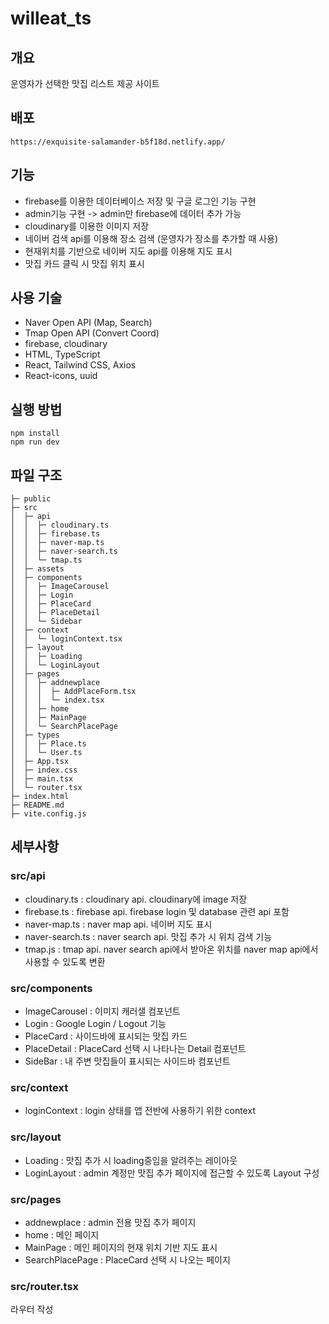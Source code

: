 # willeat_ts
## 개요
운영자가 선택한 맛집 리스트 제공 사이트

## 배포
```
https://exquisite-salamander-b5f18d.netlify.app/
```

## 기능
- firebase를 이용한 데이터베이스 저장 및 구글 로그인 기능 구현
- admin기능 구현 -> admin만 firebase에 데이터 추가 가능
- cloudinary를 이용한 이미지 저장
- 네이버 검색 api를 이용해 장소 검색 (운영자가 장소를 추가할 때 사용)
- 현재위치를 기반으로 네이버 지도 api를 이용해 지도 표시
- 맛집 카드 클릭 시 맛집 위치 표시

## 사용 기술
- Naver Open API (Map, Search)
- Tmap Open API (Convert Coord)
- firebase, cloudinary
- HTML, TypeScript
- React, Tailwind CSS, Axios
- React-icons, uuid

## 실행 방법
```
npm install
npm run dev
```

## 파일 구조
```
├─ public  
├─ src   
│  ├─ api   
│  │  ├─ cloudinary.ts
│  │  ├─ firebase.ts
│  │  ├─ naver-map.ts  
│  │  ├─ naver-search.ts  
│  │  └─ tmap.ts
│  ├─ assets
│  ├─ components  
│  │  ├─ ImageCarousel
│  │  ├─ Login
│  │  ├─ PlaceCard
│  │  ├─ PlaceDetail
│  │  └─ Sidebar  
│  ├─ context  
│  │  └─ loginContext.tsx  
│  ├─ layout
│  │  ├─ Loading
│  │  └─ LoginLayout
│  ├─ pages
│  │  ├─ addnewplace
│  │  │  ├─ AddPlaceForm.tsx
│  │  │  └─ index.tsx
│  │  ├─ home
│  │  ├─ MainPage
│  │  └─ SearchPlacePage
│  ├─ types
│  │  ├─ Place.ts
│  │  └─ User.ts
│  ├─ App.tsx
│  ├─ index.css
│  ├─ main.tsx
│  └─ router.tsx
├─ index.html
├─ README.md
├─ vite.config.js
```
## 세부사항
### src/api
- cloudinary.ts : cloudinary api. cloudinary에 image 저장
- firebase.ts : firebase api. firebase login 및 database 관련 api 포함
- naver-map.ts : naver map api. 네이버 지도 표시
- naver-search.ts : naver search api. 맛집 추가 시 위치 검색 기능
- tmap.js : tmap api. naver search api에서 받아온 위치를 naver map api에서 사용할 수 있도록 변환

### src/components
- ImageCarousel : 이미지 캐러샐 컴포넌트
- Login : Google Login / Logout 기능
- PlaceCard : 사이드바에 표시되는 맛집 카드
- PlaceDetail : PlaceCard 선택 시 나타나는 Detail 컴포넌트
- SideBar : 내 주변 맛집들이 표시되는 사이드바 컴포넌트

### src/context
- loginContext : login 상태를 앱 전반에 사용하기 위한 context

### src/layout
- Loading : 맛집 추가 시 loading중임을 알려주는 레이아웃
- LoginLayout : admin 계정만 맛집 추가 페이지에 접근할 수 있도록 Layout 구성

### src/pages
- addnewplace : admin 전용 맛집 추가 페이지
- home : 메인 페이지
- MainPage : 메인 페이지의 현재 위치 기반 지도 표시
- SearchPlacePage : PlaceCard 선택 시 나오는 페이지

### src/router.tsx
라우터 작성

